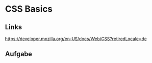 # CSS Basics

## Links

https://developer.mozilla.org/en-US/docs/Web/CSS?retiredLocale=de

## Aufgabe
